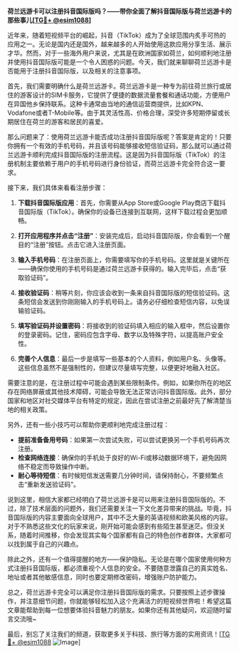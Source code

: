 **荷兰远游卡可以注册抖音国际版吗？——带你全面了解抖音国际版与荷兰远游卡的那些事儿[[TG💪+ @esim1088](https://t.me/s/esim1088)]**

近年来，随着短视频平台的崛起，抖音（TikTok）成为了全球范围内炙手可热的应用之一。无论是国内还是国外，越来越多的人开始使用这款应用分享生活、展示才华。然而，对于一些海外用户来说，尤其是在欧洲国家如荷兰，如何顺利地注册并使用抖音国际版可能是一个令人困惑的问题。今天，我们就来聊聊荷兰远游卡是否能用于注册抖音国际版，以及相关的注意事项。

首先，我们需要明确什么是荷兰远游卡。荷兰远游卡是一种专为前往荷兰旅行或居住的游客设计的SIM卡服务，它提供了便捷的数据流量套餐和通话功能，方便用户在异国他乡保持联系。这种卡通常由当地的通信运营商提供，比如KPN、Vodafone或者T-Mobile等。由于其灵活性高、价格合理，深受许多短期停留或长期居住在荷兰的游客和居民的喜爱。

那么问题来了：使用荷兰远游卡能否成功注册抖音国际版呢？答案是肯定的！只要你拥有一个有效的手机号码，并且该号码能够接收短信验证码，那么就可以通过荷兰远游卡顺利完成抖音国际版的注册流程。这是因为抖音国际版（TikTok）的注册机制主要依赖于用户的手机号码进行身份验证，而荷兰远游卡完全符合这一要求。

接下来，我们具体来看看注册步骤：

1. **下载抖音国际版应用**：首先，你需要从App Store或Google Play商店下载抖音国际版（TikTok）。确保你的设备已连接到互联网，这样下载过程会更加顺畅。

2. **打开应用程序并点击“注册”**：安装完成后，启动抖音国际版，你会看到一个醒目的“注册”按钮。点击它进入注册页面。

3. **输入手机号码**：在注册页面上，你需要填写你的手机号码。这里就是关键所在——确保你使用的手机号码是通过荷兰远游卡获得的。输入完毕后，点击“获取验证码”。

4. **接收验证码**：稍等片刻，你应该会收到一条来自抖音国际版的短信验证码。这条短信会发送到你刚刚输入的手机号码上。请务必仔细检查短信内容，以免误输验证码。

5. **填写验证码并设置密码**：将接收到的验证码填入相应的输入框中，然后设置你的登录密码。记住，密码应包含字母、数字以及特殊字符，以提高账户安全性。

6. **完善个人信息**：最后一步是填写一些基本的个人资料，例如用户名、头像等。这些信息虽然不是强制性的，但建议尽量填写完整，以便更好地融入社区。

需要注意的是，在注册过程中可能会遇到某些限制条件。例如，如果你所在的地区存在网络屏蔽或其他技术障碍，可能会导致无法正常访问抖音国际版。此外，部分国家和地区对社交媒体平台有特定的规定，因此在尝试注册之前最好先了解清楚当地的相关政策。

另外，还有一些小技巧可以帮助你更顺利地完成注册过程：

- **提前准备备用号码**：如果第一次尝试失败，可以尝试更换另一个手机号码再次注册。
- **检查网络连接**：确保你的手机处于良好的Wi-Fi或移动数据环境下，避免因网络不稳定而导致操作中断。
- **耐心等待短信**：有时候短信发送需要几分钟时间，请保持耐心，不要频繁点击“重新发送验证码”。

说到这里，相信大家都已经明白了荷兰远游卡是可以用来注册抖音国际版的。不过，除了技术层面的问题外，我们还需要关注一下文化差异带来的挑战。毕竟，抖音国际版的内容主要面向全球用户，其中不乏大量的英语视频和欧美风格的内容。对于不熟悉这些文化的玩家来说，刚开始可能会感到有些陌生甚至迷茫。但没关系，随着时间推移，你会发现其实每个国家都有自己的特色创作者群体，大家都可以找到属于自己的兴趣点。

除此之外，还有一个值得提醒的地方——保护隐私。无论是在哪个国家使用何种方式注册抖音国际版，都必须重视个人信息的安全。不要随意泄露自己的真实姓名、地址或者其他敏感信息，同时也要定期修改密码，增强账户防护能力。

总之，荷兰远游卡完全可以满足你注册抖音国际版的需求。只要按照上述步骤操作，并注意细节问题，你就能够轻松加入这个充满活力的短视频世界啦！希望这篇文章能帮助到每一位想要体验抖音魅力的朋友。如果你还有其他疑问，欢迎随时留言交流哦~

最后，别忘了关注我们的频道，获取更多关于科技、旅行等方面的实用资讯！[[TG💪+ @esim1088](https://t.me/s/esim1088) ![Image](https://i.postimg.cc/4NQfJmqS/Snipaste-2025-05-13-00-14-12.png)]